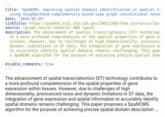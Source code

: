 ```yaml
---
title: 'SpaNCMG: improving spatial domains identification of spatial transcriptomics
  using neighborhood-complementary mixed-view graph convolutional network'
date: '2024-05-29'
linkTitle: https://pubmed.ncbi.nlm.nih.gov/38811360/?utm_source=curl&utm_medium=rss&utm_campaign=pubmed-2&utm_content=1x5bM_TNL8gjogAcnslpo2s2PbDe-61JVM2h9yowOYSiZ7Dkrt&fc=20220919211934&ff=20240530181341&v=2.18.0.post9+e462414
source: (graph neural network) AND (gene)
description: The advancement of spatial transcriptomics (ST) technology contributes
  to a more profound comprehension of the spatial properties of gene expression within
  tissues. However, due to challenges of high dimensionality, pronounced noise and
  dynamic limitations in ST data, the integration of gene expression and spatial information
  to accurately identify spatial domains remains challenging. This paper proposes
  a SpaNCMG algorithm for the purpose of achieving precise spatial domain description
  ...
disable_comments: true
---
```

The advancement of spatial transcriptomics (ST) technology contributes to a more profound comprehension of the spatial properties of gene expression within tissues. However, due to challenges of high dimensionality, pronounced noise and dynamic limitations in ST data, the integration of gene expression and spatial information to accurately identify spatial domains remains challenging. This paper proposes a SpaNCMG algorithm for the purpose of achieving precise spatial domain description ...